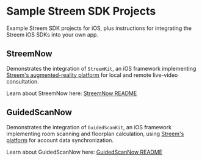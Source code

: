 # Sample Streem SDK Projects
Example Streem SDK projects for iOS, plus instructions for integrating the Streem iOS SDKs into your own app.

## StreemNow

Demonstrates the integration of `StreemKit`, an iOS framework implementing [Streem's augmented-reality platform](https://www.streem.com/platform/sdk) for local and remote live-video consultation.

Learn about StreemNow here: [StreemNow README](StreemNow/README.md)

## GuidedScanNow

Demonstrates the integration of `GuidedScanKit`, an iOS framework implementing room scanning and floorplan calculation, using [Streem's platform](https://www.streem.com/platform/sdk) for account data synchronization.

Learn about GuidedScanNow here: [GuidedScanNow README](GuidedScanNow/README.md)
